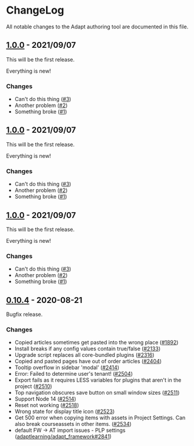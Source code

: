 # ChangeLog

All notable changes to the Adapt authoring tool are documented in this file.

## [1.0.0](https://github.com/taylortom/cli/releases/tag/untagged-f96e3d728cb40b7a395c) - 2021/09/07

This will be the first release.

Everything is new!

### Changes
- Can't do this thing ([#3](https://github.com/taylortom/cli/issues/3))
- Another problem ([#2](https://github.com/taylortom/cli/issues/2))
- Something broke ([#1](https://github.com/taylortom/cli/issues/1))

## [1.0.0](https://github.com/taylortom/cli/releases/tag/untagged-f96e3d728cb40b7a395c) - 2021/09/07

This will be the first release.

Everything is new!

### Changes
- Can't do this thing ([#3](https://github.com/taylortom/cli/issues/3))
- Another problem ([#2](https://github.com/taylortom/cli/issues/2))
- Something broke ([#1](https://github.com/taylortom/cli/issues/1))

## [1.0.0](https://github.com/taylortom/cli/releases/tag/untagged-f96e3d728cb40b7a395c) - 2021/09/07

This will be the first release.

Everything is new!

### Changes
- Can't do this thing ([#3](https://github.com/taylortom/cli/issues/3))
- Another problem ([#2](https://github.com/taylortom/cli/issues/2))
- Something broke ([#1](https://github.com/taylortom/cli/issues/1))

## [0.10.4](https://github.com/adaptlearning/adapt_authoring/releases/tag/v0.10.5) - 2020-08-21

Bugfix release.

### Changes
- Copied articles sometimes get pasted into the wrong place ([#1892](https://github.com/adaptlearning/adapt_authoring/issues/1892))
- Install breaks if any config values contain true/false ([#2133](https://github.com/adaptlearning/adapt_authoring/issues/2133))
- Upgrade script replaces all core-bundled plugins ([#2316](https://github.com/adaptlearning/adapt_authoring/issues/2316))
- Copied and pasted pages have out of order articles ([#2404](https://github.com/adaptlearning/adapt_authoring/issues/2404))
- Tooltip overflow in sidebar 'modal' ([#2414](https://github.com/adaptlearning/adapt_authoring/issues/2414))
- Error: Failed to determine user's tenant! ([#2504](https://github.com/adaptlearning/adapt_authoring/issues/2504))
- Export fails as it requires LESS variables for plugins that aren't in the project ([#2510](https://github.com/adaptlearning/adapt_authoring/issues/2510))
- Top navigation obscures save button on small window sizes ([#2511](https://github.com/adaptlearning/adapt_authoring/issues/2511))
- Support Node 14 ([#2514](https://github.com/adaptlearning/adapt_authoring/issues/2514))
- Reset not working ([#2518](https://github.com/adaptlearning/adapt_authoring/issues/2518))
- Wrong state for display title icon ([#2523](https://github.com/adaptlearning/adapt_authoring/issues/2523))
- Get 500 error when copying items with assets in Project Settings. Can also break courseassets in other items. ([#2534](https://github.com/adaptlearning/adapt_authoring/issues/2534))
- default FW -> AT import issues - PLP settings ([adaptlearning/adapt_framework#2841](https://github.com/adaptlearning/adapt_framework/issues/2841))
